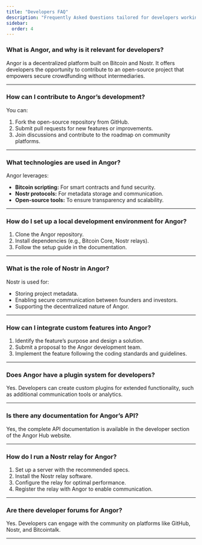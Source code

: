 ```yaml
---
title: "Developers FAQ"
description: "Frequently Asked Questions tailored for developers working with Angor."
sidebar:
  order: 4
---
```


### **What is Angor, and why is it relevant for developers?**
Angor is a decentralized platform built on Bitcoin and Nostr. It offers developers the opportunity to contribute to an open-source project that empowers secure crowdfunding without intermediaries.

---

### **How can I contribute to Angor’s development?**
You can:
1. Fork the open-source repository from GitHub.
2. Submit pull requests for new features or improvements.
3. Join discussions and contribute to the roadmap on community platforms.

---

### **What technologies are used in Angor?**
Angor leverages:
- **Bitcoin scripting:** For smart contracts and fund security.
- **Nostr protocols:** For metadata storage and communication.
- **Open-source tools:** To ensure transparency and scalability.

---

### **How do I set up a local development environment for Angor?**
1. Clone the Angor repository.
2. Install dependencies (e.g., Bitcoin Core, Nostr relays).
3. Follow the setup guide in the documentation.

---

### **What is the role of Nostr in Angor?**
Nostr is used for:
- Storing project metadata.
- Enabling secure communication between founders and investors.
- Supporting the decentralized nature of Angor.

---

### **How can I integrate custom features into Angor?**
1. Identify the feature’s purpose and design a solution.
2. Submit a proposal to the Angor development team.
3. Implement the feature following the coding standards and guidelines.

---

### **Does Angor have a plugin system for developers?**
Yes. Developers can create custom plugins for extended functionality, such as additional communication tools or analytics.

---

### **Is there any documentation for Angor’s API?**
Yes, the complete API documentation is available in the developer section of the Angor Hub website.

---

### **How do I run a Nostr relay for Angor?**
1. Set up a server with the recommended specs.
2. Install the Nostr relay software.
3. Configure the relay for optimal performance.
4. Register the relay with Angor to enable communication.

---

### **Are there developer forums for Angor?**
Yes. Developers can engage with the community on platforms like GitHub, Nostr, and Bitcointalk.

---


